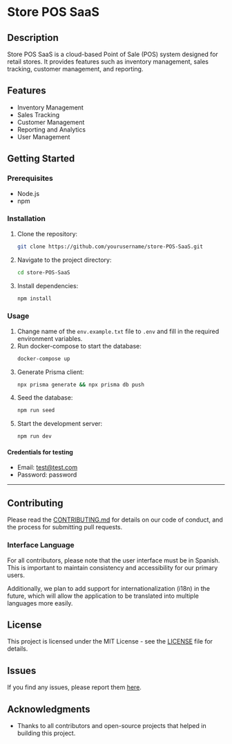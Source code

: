 # Store POS SaaS

## Description
Store POS SaaS is a cloud-based Point of Sale (POS) system designed for retail stores. It provides features such as inventory management, sales tracking, customer management, and reporting.

## Features
- Inventory Management
- Sales Tracking
- Customer Management
- Reporting and Analytics
- User Management

## Getting Started
### Prerequisites
- Node.js
- npm

### Installation
1. Clone the repository:
    ```bash
    git clone https://github.com/yourusername/store-POS-SaaS.git
    ```
2. Navigate to the project directory:
    ```bash
    cd store-POS-SaaS
    ```
3. Install dependencies:
    ```bash
    npm install
    ```
### Usage
1. Change name of the `env.example.txt` file to `.env` and fill in the required environment variables.
3. Run docker-compose to start the database:
    ```bash
    docker-compose up
    ```
4. Generate Prisma client:
    ```bash
    npx prisma generate && npx prisma db push
    ```
5. Seed the database:
    ```bash
    npm run seed
    ```
6. Start the development server:
    ```bash
    npm run dev
    ```
#### Credentials for testing
  - Email: test@test.com
  - Password: password
****
## Contributing
Please read the [CONTRIBUTING.md](CONTRIBUTING.md) for details on our code of conduct, and the process for submitting pull requests.

### Interface Language

For all contributors, please note that the user interface must be in Spanish. This is important to maintain consistency and accessibility for our primary users.

Additionally, we plan to add support for internationalization (i18n) in the future, which will allow the application to be translated into multiple languages more easily.

## License
This project is licensed under the MIT License - see the [LICENSE](LICENSE) file for details.

## Issues
If you find any issues, please report them [here](https://github.com/yourusername/store-POS-SaaS/issues).

## Acknowledgments
- Thanks to all contributors and open-source projects that helped in building this project.
